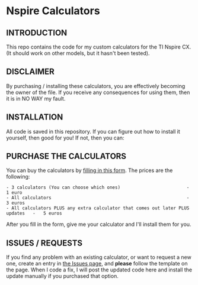 # Nspire Calculators

## INTRODUCTION
This repo contains the code for my custom calculators for the TI Nspire CX. (It should work on other models, but it hasn't been tested). 

## DISCLAIMER
By purchasing / installing these calculators, you are effectively becoming the owner of the file. If you receive any consequences for using them, then it is in NO WAY my fault. 

## INSTALLATION
All code is saved in this repository. If you can figure out how to install it yourself, then good for you! If not, then you can:

## PURCHASE THE CALCULATORS
You can buy the calculators by [filling in this form](https://goo.gl/forms/hrhIV5CWMWb9MRYg2 "Calculator request form"). The prices are the following:
```
- 3 calculators (You can choose which ones)	                 		-   1 euro
- All calculators 			               	                        -   3 euros
- All calculators PLUS any extra calculator that comes out later PLUS updates 	-   5 euros
```
After you fill in the form, give me your calculator and I'll install them for you.

## ISSUES / REQUESTS

If you find any problem with an existing calculator, or want to request a new one, create an entry in [the Issues page](https://github.com/spaceface777/NspireCalculators/issues "Issues page"), and <b>please</b> follow the template on the page. When I code a fix, I will post the updated code here and install the update manually if you purchased that option. 
